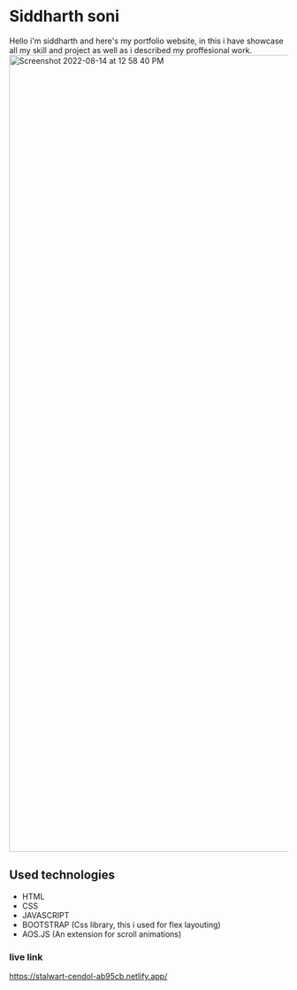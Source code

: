 # Siddharth soni
Hello i'm siddharth and here's my portfolio website, in this i have showcase all my skill and project as well as i described my proffesional work. 
<img width="1440" alt="Screenshot 2022-08-14 at 12 58 40 PM" src="https://user-images.githubusercontent.com/84630436/184526940-b60efc80-b9f8-4ce3-a18b-962195da2b14.png">
## Used technologies 
 - HTML
 - CSS
 - JAVASCRIPT
 - BOOTSTRAP (Css library, this i used for flex layouting)
 - AOS.JS (An extension for scroll animations)
### live link 
https://stalwart-cendol-ab95cb.netlify.app/
